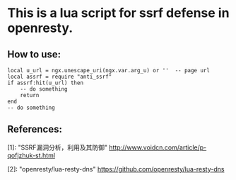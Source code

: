 This is a lua script for ssrf defense in openresty.
===

How to use:
---

```
local u_url = ngx.unescape_uri(ngx.var.arg_u) or ''  -- page url
local assrf = require "anti_ssrf"
if assrf:hit(u_url) then
    -- do something
    return
end
-- do something
```

References:
---

[1]: "SSRF漏洞分析，利用及其防御" http://www.voidcn.com/article/p-qofjzhuk-st.html

[2]: "openresty/lua-resty-dns" https://github.com/openresty/lua-resty-dns
